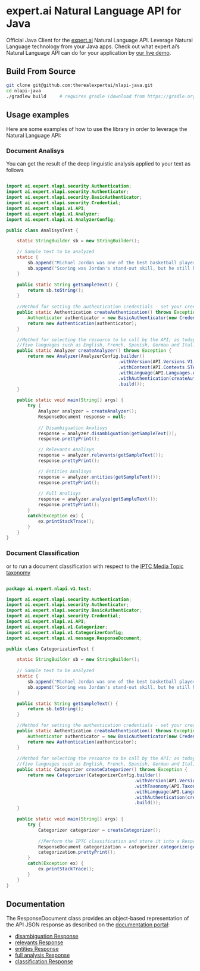# expert.ai Natural Language API for Java

Official Java Client for the [expert.ai](https://developer.expert.ai/) Natural Language API. Leverage Natural Language technology from your Java apps.
Check out what expert.ai’s Natural Language API can do for your application by [our live demo](https://try.expert.ai/).

## Build From Source


```bash
git clone git@github.com:therealexpertai/nlapi-java.git
cd nlapi-java
./gradlew build     # requires gradle (download from https://gradle.org/releases/)
```

## Usage examples


Here are some examples of how to use the library in order to leverage the Natural Language API:

### Document Analisys


You can get the result of the deep linguistic analysis applied to your text as follows

```java

import ai.expert.nlapi.security.Authentication;
import ai.expert.nlapi.security.Authenticator;
import ai.expert.nlapi.security.BasicAuthenticator;
import ai.expert.nlapi.security.Credential;
import ai.expert.nlapi.v1.API;
import ai.expert.nlapi.v1.Analyzer;
import ai.expert.nlapi.v1.AnalyzerConfig;

public class AnalisysTest {

    static StringBuilder sb = new StringBuilder();

    // Sample text to be analyzed
    static {
        sb.append("Michael Jordan was one of the best basketball players of all time.");
        sb.append("Scoring was Jordan's stand-out skill, but he still holds a defensive NBA record, with eight steals in a half.");  
    }

    public static String getSampleText() {
        return sb.toString();
    }
    
    //Method for setting the authentication credentials - set your credentials here.
    public static Authentication createAuthentication() throws Exception {
        Authenticator authenticator = new BasicAuthenticator(new Credential("PUT HERE YOUR USERNAME", " PUT HERE YOUR PASSWORD"));
        return new Authentication(authenticator);
    }

    //Method for selecting the resource to be call by the API; as today, the API provides the standard context only, and  
    //five languages such as English, French, Spanish, German and Italian
    public static Analyzer createAnalyzer() throws Exception {
        return new Analyzer(AnalyzerConfig.builder()
                                          .withVersion(API.Versions.V1)
                                          .withContext(API.Contexts.STANDARD)
                                          .withLanguage(API.Languages.en)
                                          .withAuthentication(createAuthentication())
                                          .build());
    }

    public static void main(String[] args) {
        try {
            Analyzer analyzer = createAnalyzer();
            ResponseDocument response = null;
            
            // Disambiguation Analisys
            response = analyzer.disambiguation(getSampleText());
            response.prettyPrint();

            // Relevants Analisys
            response = analyzer.relevants(getSampleText());
            response.prettyPrint();

            // Entities Analisys
            response = analyzer.entities(getSampleText());
            response.prettyPrint();
            
            // Full Analisys
            response = analyzer.analyze(getSampleText());
            response.prettyPrint();
        }
        catch(Exception ex) {
            ex.printStackTrace();
        }
    }
}

```

### Document Classification


or to run a document classification with respect to the [IPTC Media Topic taxonomy](https://iptc.org/standards/media-topics/)

```java

package ai.expert.nlapi.v1.test;

import ai.expert.nlapi.security.Authentication;
import ai.expert.nlapi.security.Authenticator;
import ai.expert.nlapi.security.BasicAuthenticator;
import ai.expert.nlapi.security.Credential;
import ai.expert.nlapi.v1.API;
import ai.expert.nlapi.v1.Categorizer;
import ai.expert.nlapi.v1.CategorizerConfig;
import ai.expert.nlapi.v1.message.ResponseDocument;

public class CategorizationTest {

    static StringBuilder sb = new StringBuilder();
    
    // Sample text to be analyzed
    static {
        sb.append("Michael Jordan was one of the best basketball players of all time.");
        sb.append("Scoring was Jordan's stand-out skill, but he still holds a defensive NBA record, with eight steals in a half.");  
    }

    public static String getSampleText() {
        return sb.toString();
    }

    //Method for setting the authentication credentials - set your credentials here.
    public static Authentication createAuthentication() throws Exception {
        Authenticator authenticator = new BasicAuthenticator(new Credential("PUT HERE YOUR USERNAME", " PUT HERE YOUR PASSWORD"));
        return new Authentication(authenticator);
    }
    
    //Method for selecting the resource to be call by the API; as today, the API provides the IPTC classifier only, and 
    //five languages such as English, French, Spanish, German and Italian
    public static Categorizer createCategorizer() throws Exception {
        return new Categorizer(CategorizerConfig.builder()
                                                .withVersion(API.Versions.V1)
                                                .withTaxonomy(API.Taxonomies.IPTC)
                                                .withLanguage(API.Languages.en)
                                                .withAuthentication(createAuthentication())
                                                .build());
    }

    public static void main(String[] args) {
        try {
            Categorizer categorizer = createCategorizer();
            
            //Perform the IPTC classification and store it into a Response Object
            ResponseDocument categorization = categorizer.categorize(getSampleText());
            categorization.prettyPrint();
        }
        catch(Exception ex) {
            ex.printStackTrace();
        }
    }
}

```
## Documentation

The ResponseDocument class provides an object-based representation of the API JSON response as described on the [documentation portal](https://docs.expert.ai/nlapi/v1/):
* [disambiguation Response](https://docs.expert.ai/nlapi/v1/reference/output/linguistic-analysis/) 
* [relevants Response](https://docs.expert.ai/nlapi/v1/reference/output/keyphrase-extraction/)
* [entities Response](https://docs.expert.ai/nlapi/v1/guide/entity-recognition/)
* [full analysis Response](https://docs.expert.ai/nlapi/v1/reference/output/full-analysis/)
* [classification Response](https://docs.expert.ai/nlapi/v1/reference/output/classification/)
